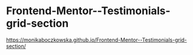 # Frontend-Mentor--Testimonials-grid-section

https://monikaboczkowska.github.io/Frontend-Mentor--Testimonials-grid-section/
